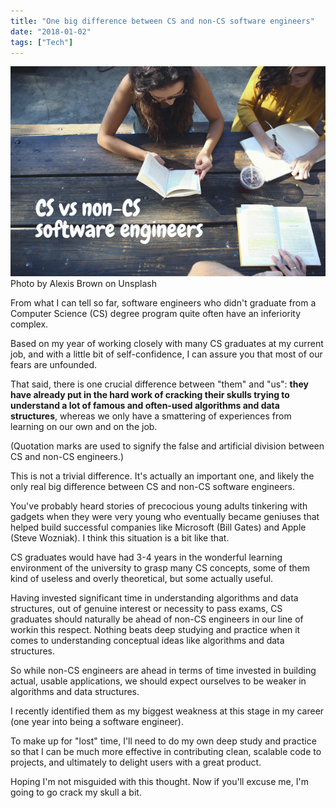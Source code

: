 ```yaml
---
title: "One big difference between CS and non-CS software engineers"
date: "2018-01-02"
tags: ["Tech"]
---
```


![cs vs non cs software engineers nickang blog post banner](images/BSP-cs-vs-non-cs-software-engineers.png) Photo by Alexis Brown on Unsplash

From what I can tell so far, software engineers who didn't graduate from a Computer Science (CS) degree program quite often have an inferiority complex.

Based on my year of working closely with many CS graduates at my current job, and with a little bit of self-confidence, I can assure you that most of our fears are unfounded.

That said, there is one crucial difference between "them" and "us": **they have already put in the hard work of cracking their skulls trying to understand a lot of famous and often-used algorithms and data structures**, whereas we only have a smattering of experiences from learning on our own and on the job.

(Quotation marks are used to signify the false and artificial division between CS and non-CS engineers.)

This is not a trivial difference. It's actually an important one, and likely the only real big difference between CS and non-CS software engineers.

You've probably heard stories of precocious young adults tinkering with gadgets when they were very young who eventually became geniuses that helped build successful companies like Microsoft (Bill Gates) and Apple (Steve Wozniak). I think this situation is a bit like that.

CS graduates would have had 3-4 years in the wonderful learning environment of the university to grasp many CS concepts, some of them kind of useless and overly theoretical, but some actually useful.

Having invested significant time in understanding algorithms and data structures, out of genuine interest or necessity to pass exams, CS graduates should naturally be ahead of non-CS engineers in our line of workin this respect. Nothing beats deep studying and practice when it comes to understanding conceptual ideas like algorithms and data structures.

So while non-CS engineers are ahead in terms of time invested in building actual, usable applications, we should expect ourselves to be weaker in algorithms and data structures.

I recently identified them as my biggest weakness at this stage in my career (one year into being a software engineer).

To make up for "lost" time, I'll need to do my own deep study and practice so that I can be much more effective in contributing clean, scalable code to projects, and ultimately to delight users with a great product.

Hoping I'm not misguided with this thought. Now if you'll excuse me, I'm going to go crack my skull a bit.
